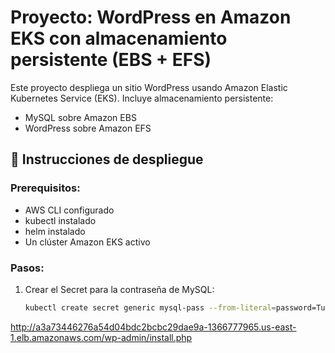 # Proyecto: WordPress en Amazon EKS con almacenamiento persistente (EBS + EFS)

Este proyecto despliega un sitio WordPress usando Amazon Elastic Kubernetes Service (EKS).
Incluye almacenamiento persistente:
- MySQL sobre Amazon EBS
- WordPress sobre Amazon EFS

## 🚀 Instrucciones de despliegue

### Prerequisitos:
- AWS CLI configurado
- kubectl instalado
- helm instalado
- Un clúster Amazon EKS activo

### Pasos:

1. Crear el Secret para la contraseña de MySQL:
   ```bash
   kubectl create secret generic mysql-pass --from-literal=password=TuPasswordSegura
   
http://a3a73446276a54d04bdc2bcbc29dae9a-1366777965.us-east-1.elb.amazonaws.com/wp-admin/install.php
